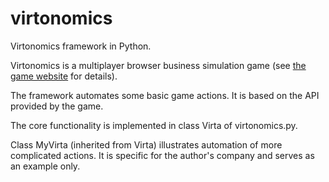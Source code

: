 # virtonomics
Virtonomics framework in Python.

Virtonomics is a multiplayer browser business simulation game (see [the game website](https://virtonomica.ru/) for details).

The framework automates some basic game actions. It is based on the API provided by the game.

The core functionality is implemented in class Virta of virtonomics.py.

Class MyVirta (inherited from Virta) illustrates automation of more complicated actions. It is specific for the author's company and serves as an example only.
